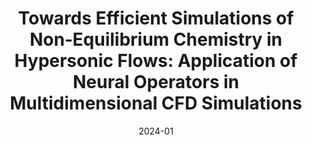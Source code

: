 ---
title: 'Towards Efficient Simulations of Non‑Equilibrium Chemistry in Hypersonic Flows: Application of Neural Operators in Multidimensional CFD Simulations'
collection: publications
category: conferences
permalink: /publication/2024-01-aiaa-scitech-2024-forum
date: 2024-01
venue: 'AIAA SCITECH 2024 Forum'
link: 'https://doi.org/10.2514/6.2024-0773'
citation: '<b>I. Zanardi</b>, S. Venturi, and M. Panesi. &quot;Towards Efficient Simulations of Non‑Equilibrium Chemistry in Hypersonic Flows: Application of Neural Operators in Multidimensional CFD Simulations&quot;. In: AIAA SCITECH 2024 Forum. American Institute of Aeronautics and Astronautics, Jan. 2024. DOI: 10.2514/6.2024-0773.'
---